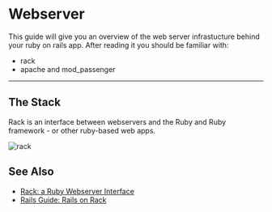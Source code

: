 Webserver
=======================

This guide will give you an overview
of the web server infrastucture behind
your ruby on rails app.
After reading it you should be familiar with:

* rack
* apache and mod_passenger

---------------------------------------------------------------------------

The Stack
---------

Rack is an  interface between webservers and the Ruby and Ruby framework - or
other ruby-based web apps.

![rack](images/rack-logo.png)


See Also
--------

* [Rack: a Ruby Webserver Interface](https://rack.github.io/)
* [Rails Guide: Rails on Rack](https://guides.rubyonrails.org/rails_on_rack.html)
